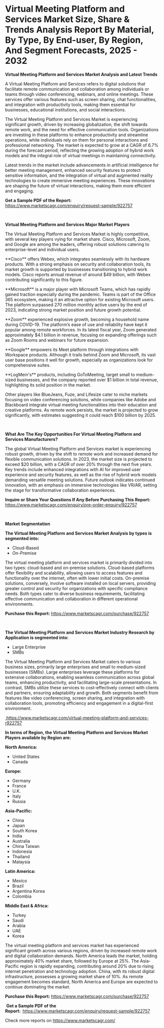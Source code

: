 <p><h1>Virtual Meeting Platform and Services Market Size, Share & Trends Analysis Report By Material, By Type, By End-user, By Region, And Segment Forecasts, 2025 - 2032</h1></p><p><strong>Virtual Meeting Platform and Services Market Analysis and Latest Trends</strong></p>
<p><p>A Virtual Meeting Platform and Services refers to digital solutions that facilitate remote communication and collaboration among individuals or teams through video conferencing, webinars, and online meetings. These services offer various features such as screen sharing, chat functionalities, and integration with productivity tools, making them essential for businesses, educational institutions, and social interactions.</p><p>The Virtual Meeting Platform and Services Market is experiencing significant growth, driven by increasing globalization, the shift towards remote work, and the need for effective communication tools. Organizations are investing in these platforms to enhance productivity and streamline operations, while individuals rely on them for personal interactions and professional networking. The market is expected to grow at a CAGR of 6.7% during the forecast period, reflecting the growing adoption of hybrid work models and the integral role of virtual meetings in maintaining connectivity.</p><p>Latest trends in the market include advancements in artificial intelligence for better meeting management, enhanced security features to protect sensitive information, and the integration of virtual and augmented reality technologies to create immersive meeting experiences. These innovations are shaping the future of virtual interactions, making them more efficient and engaging.</p></p>
<p><strong>Get a Sample PDF of the Report:&nbsp;</strong> <a href="https://www.marketscagr.com/enquiry/request-sample/922757?utm_campaign=2106&utm_medium=2&utm_source=Github&utm_content=ia&utm_term=07032025&utm_id=virtual-meeting-platform-and-services">https://www.marketscagr.com/enquiry/request-sample/922757</a></p>
<p>&nbsp;</p>
<p><strong>Virtual Meeting Platform and Services Major Market Players</strong></p>
<p><p>The Virtual Meeting Platform and Services Market is highly competitive, with several key players vying for market share. Cisco, Microsoft, Zoom, and Google are among the leaders, offering robust solutions catering to enterprise-level and individual users.</p><p>**Cisco** offers Webex, which integrates seamlessly with its hardware products. With a strong emphasis on security and collaboration tools, its market growth is supported by businesses transitioning to hybrid work models. Cisco reports annual revenue of around $49 billion, with Webex contributing significantly to this figure.</p><p>**Microsoft** is a major player with Microsoft Teams, which has rapidly gained traction especially during the pandemic. Teams is part of the Office 365 ecosystem, making it an attractive option for existing Microsoft users. The platform surpassed 270 million monthly active users by the end of 2023, indicating strong market position and future growth potential.</p><p>**Zoom** experienced explosive growth, becoming a household name during COVID-19. The platform’s ease of use and reliability have kept it popular among remote workforces. In its latest fiscal year, Zoom generated approximately $4.1 billion in revenue, focusing on expanding offerings such as Zoom Rooms and webinars for future expansion.</p><p>**Google** empowers its Meet platform through integrations with Workspace products. Although it trails behind Zoom and Microsoft, its vast user base positions it well for growth, especially as organizations look for comprehensive suites.</p><p>**LogMein's** products, including GoToMeeting, target small to medium-sized businesses, and the company reported over $1 billion in total revenue, highlighting its solid position in the market.</p><p>Other players like BlueJeans, Fuze, and Lifesize cater to niche markets focusing on video conferencing solutions, while companies like Adobe and Blackboard integrate virtual meeting functionalities into their education and creative platforms. As remote work persists, the market is projected to grow significantly, with estimates suggesting it could reach $100 billion by 2025.</p></p>
<p>&nbsp;</p>
<p><strong>What Are The Key Opportunities For Virtual Meeting Platform and Services Manufacturers?</strong></p>
<p><p>The global Virtual Meeting Platform and Services market is experiencing robust growth, driven by the shift to remote work and increased demand for flexible communication solutions. In 2023, the market size is projected to exceed $20 billion, with a CAGR of over 20% through the next five years. Key trends include enhanced integrations with AI for improved user experience and security features, as well as the rise of hybrid work models demanding versatile meeting solutions. Future outlook indicates continued innovation, with an emphasis on immersive technologies like VR/AR, setting the stage for transformative collaboration experiences.</p></p>
<p><strong>Inquire or Share Your Questions If Any Before Purchasing This Report:</strong> <a href="https://www.marketscagr.com/enquiry/pre-order-enquiry/922757?utm_campaign=2106&utm_medium=2&utm_source=Github&utm_content=ia&utm_term=07032025&utm_id=virtual-meeting-platform-and-services">https://www.marketscagr.com/enquiry/pre-order-enquiry/922757</a></p>
<p>&nbsp;</p>
<p><strong>Market Segmentation</strong></p>
<p><strong>The Virtual Meeting Platform and Services Market Analysis by types is segmented into:</strong></p>
<p><ul><li>Cloud-Based</li><li>On-Premise</li></ul></p>
<p><p>The virtual meeting platform and services market is primarily divided into two types: cloud-based and on-premise solutions. Cloud-based platforms offer flexibility and scalability, allowing users to access features and functionality over the internet, often with lower initial costs. On-premise solutions, conversely, involve software installed on local servers, providing greater control and security for organizations with specific compliance needs. Both types cater to diverse business requirements, facilitating effective communication and collaboration in different operational environments.</p></p>
<p><strong>Purchase this Report:&nbsp;</strong><a href="https://www.marketscagr.com/purchase/922757?utm_campaign=2106&utm_medium=2&utm_source=Github&utm_content=ia&utm_term=07032025&utm_id=virtual-meeting-platform-and-services">https://www.marketscagr.com/purchase/922757</a></p>
<p>&nbsp;</p>
<p><strong>The Virtual Meeting Platform and Services Market Industry Research by Application is segmented into:</strong></p>
<p><ul><li>Large Enterprise</li><li>SMBs</li></ul></p>
<p><p>The Virtual Meeting Platform and Services Market caters to various business sizes, primarily large enterprises and small to medium-sized businesses (SMBs). Large enterprises leverage these platforms for extensive collaborations, enabling seamless communication across global teams, enhancing productivity, and facilitating large-scale presentations. In contrast, SMBs utilize these services to cost-effectively connect with clients and partners, ensuring adaptability and growth. Both segments benefit from features like video conferencing, screen sharing, and integration with collaboration tools, promoting efficiency and engagement in a digital-first environment.</p></p>
<p><a href="https://www.marketscagr.com/virtual-meeting-platform-and-services-r922757?utm_campaign=2106&utm_medium=2&utm_source=Github&utm_content=ia&utm_term=07032025&utm_id=virtual-meeting-platform-and-services">&nbsp;https://www.marketscagr.com/virtual-meeting-platform-and-services-r922757</a></p>
<p><strong>In terms of Region, the Virtual Meeting Platform and Services Market Players available by Region are:</strong></p>
<p>
    <p> <strong> North America: </strong>
        <ul>
            <li>United States</li>
            <li>Canada</li>
        </ul>
        </p> 
    <p> <strong> Europe: </strong>
        <ul>
            <li>Germany</li>
            <li>France</li>
            <li>U.K.</li>
            <li>Italy</li>
            <li>Russia</li>
        </ul>
        </p> 
    <p> <strong> Asia-Pacific: </strong>
        <ul>
            <li>China</li>
            <li>Japan</li>
            <li>South Korea</li>
            <li>India</li>
            <li>Australia</li>
            <li>China Taiwan</li>
            <li>Indonesia</li>
            <li>Thailand</li>
            <li>Malaysia</li>
        </ul>
        </p> 
    <p> <strong> Latin America: </strong>
        <ul>
            <li>Mexico</li>
            <li>Brazil</li>
            <li>Argentina Korea</li>
            <li>Colombia</li>
        </ul>
        </p> 
    <p> <strong> Middle East & Africa: </strong>
        <ul>
            <li>Turkey</li>
            <li>Saudi</li>
            <li>Arabia</li>
            <li>UAE</li>
            <li>Korea</li>
        </ul>
    </p>
    </p>
<p><p>The virtual meeting platform and services market has experienced significant growth across various regions, driven by increased remote work and digital collaboration demands. North America leads the market, holding approximately 40% market share, followed by Europe at 25%. The Asia-Pacific region is rapidly expanding, contributing around 20% due to rising internet penetration and technology adoption. China, with its robust digital infrastructure, possesses a growing market share of 10%. As remote engagement becomes standard, North America and Europe are expected to continue dominating the market.</p></p>
<p><strong>Purchase this Report: </strong><a href="https://www.marketscagr.com/purchase/922757?utm_campaign=2106&utm_medium=2&utm_source=Github&utm_content=ia&utm_term=07032025&utm_id=virtual-meeting-platform-and-services">https://www.marketscagr.com/purchase/922757</a></p>
<p>&nbsp;<strong>Get a Sample PDF of the Report:&nbsp;&nbsp;</strong><a href="https://www.marketscagr.com/enquiry/request-sample/922757?utm_campaign=2106&utm_medium=2&utm_source=Github&utm_content=ia&utm_term=07032025&utm_id=virtual-meeting-platform-and-services">https://www.marketscagr.com/enquiry/request-sample/922757</a></p>
<p><strong></strong></p>
<p>Check more reports on <a href="https://www.marketscagr.com/?utm_campaign=2106&utm_medium=2&utm_source=Github&utm_content=ia&utm_term=07032025&utm_id=virtual-meeting-platform-and-services">https://www.marketscagr.com/</a></p>
